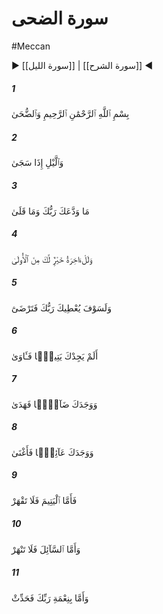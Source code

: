 # سورة الضحى
#Meccan
▶ [[سورة الليل]] | [[سورة الشرح]] ◀
##### 1
<span class="ayah hovertext" data-hover="By the Glorious Morning Light,">بِسْمِ ٱللَّهِ ٱلرَّحْمَٰنِ ٱلرَّحِيمِ وَٱلضُّحَىٰ</span>
##### 2
<span class="ayah hovertext" data-hover="And by the Night when it is still,-">وَٱلَّيْلِ إِذَا سَجَىٰ</span>
##### 3
<span class="ayah hovertext" data-hover="Thy Guardian-Lord hath not forsaken thee, nor is He displeased.">مَا وَدَّعَكَ رَبُّكَ وَمَا قَلَىٰ</span>
##### 4
<span class="ayah hovertext" data-hover="And verily the Hereafter will be better for thee than the present.">وَلَلْءَاخِرَةُ خَيْرٌۭ لَّكَ مِنَ ٱلْأُولَىٰ</span>
##### 5
<span class="ayah hovertext" data-hover="And soon will thy Guardian-Lord give thee (that wherewith) thou shalt be well-pleased.">وَلَسَوْفَ يُعْطِيكَ رَبُّكَ فَتَرْضَىٰٓ</span>
##### 6
<span class="ayah hovertext" data-hover="Did He not find thee an orphan and give thee shelter (and care)?">أَلَمْ يَجِدْكَ يَتِيمًۭا فَـَٔاوَىٰ</span>
##### 7
<span class="ayah hovertext" data-hover="And He found thee wandering, and He gave thee guidance.">وَوَجَدَكَ ضَآلًّۭا فَهَدَىٰ</span>
##### 8
<span class="ayah hovertext" data-hover="And He found thee in need, and made thee independent.">وَوَجَدَكَ عَآئِلًۭا فَأَغْنَىٰ</span>
##### 9
<span class="ayah hovertext" data-hover="Therefore, treat not the orphan with harshness,">فَأَمَّا ٱلْيَتِيمَ فَلَا تَقْهَرْ</span>
##### 10
<span class="ayah hovertext" data-hover="Nor repulse the petitioner (unheard);">وَأَمَّا ٱلسَّآئِلَ فَلَا تَنْهَرْ</span>
##### 11
<span class="ayah hovertext" data-hover="But the bounty of the Lord - rehearse and proclaim!">وَأَمَّا بِنِعْمَةِ رَبِّكَ فَحَدِّثْ</span>
